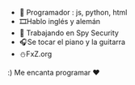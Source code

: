 - 🤖 Programador : js, python, html
- 🎞️Hablo inglés y alemán
- 🔰 Trabajando en Spy Security
- 🎧Se tocar el piano y la guitarra
- ⛄FxZ.org

:) Me encanta programar ❤️
